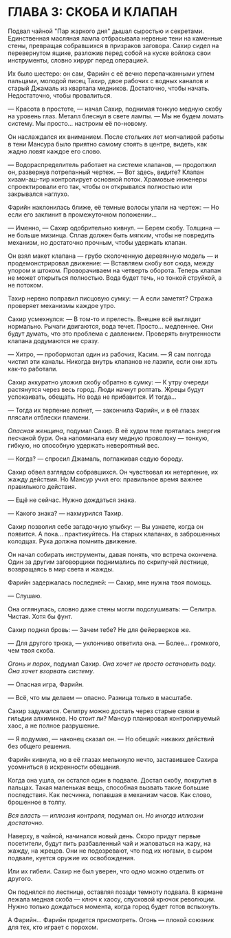 
# ГЛАВА 3: СКОБА И КЛАПАН

Подвал чайной "Пар жаркого дня" дышал сыростью и секретами. Единственная масляная лампа отбрасывала нервные тени на каменные стены, превращая собравшихся в призраков заговора. Сахир сидел на перевернутом ящике, разложив перед собой на куске войлока свои инструменты, словно хирург перед операцией.

Их было шестеро: он сам, Фарийн с её вечно перепачканными углем пальцами, молодой писец Тахир, двое рабочих с водных каналов и старый Джамаль из квартала медников. Достаточно, чтобы начать. Недостаточно, чтобы провалиться.

— Красота в простоте, — начал Сахир, поднимая тонкую медную скобу на уровень глаз. Металл блеснул в свете лампы. — Мы не будем ломать систему. Мы просто... настроим её по-новому.

Он наслаждался их вниманием. После стольких лет молчаливой работы в тени Мансура было приятно самому стоять в центре, видеть, как жадно ловят каждое его слово.

— Водораспределитель работает на системе клапанов, — продолжил он, развернув потрепанный чертеж. — Вот здесь, видите? Клапан хизам-аш-тир контролирует основной поток. Храмовые инженеры спроектировали его так, чтобы он открывался полностью или закрывался наглухо.

Фарийн наклонилась ближе, её темные волосы упали на чертеж: — Но если его заклинит в промежуточном положении...

— Именно, — Сахир одобрительно кивнул. — Берем скобу. Толщина — не больше мизинца. Сплав должен быть мягким, чтобы не повредить механизм, но достаточно прочным, чтобы удержать клапан.

Он взял макет клапана — грубо сколоченную деревянную модель — и продемонстрировал движение: — Вставляем скобу вот сюда, между упором и штоком. Проворачиваем на четверть оборота. Теперь клапан не может открыться полностью. Вода будет течь, но тонкой струйкой, а не потоком.

Тахир нервно поправил писцовую сумку: — А если заметят? Стража проверяет механизмы каждое утро.

Сахир усмехнулся: — В том-то и прелесть. Внешне всё выглядит нормально. Рычаги двигаются, вода течет. Просто... медленнее. Они будут думать, что это проблема с давлением. Проверять внутренности клапана додумаются не сразу.

— Хитро, — пробормотал один из рабочих, Касим. — Я сам полгода чистил эти каналы. Никогда внутрь клапанов не лазили, если они хоть как-то работали.

Сахир аккуратно уложил скобу обратно в сумку: — К утру очереди растянутся через весь город. Люди начнут роптать. Жрецы будут успокаивать, обещать. Но вода не прибавится. И тогда...

— Тогда их терпение лопнет, — закончила Фарийн, и в её глазах плясали отблески пламени.

_Опасная женщина_, подумал Сахир. В её худом теле пряталась энергия песчаной бури. Она напоминала ему медную проволоку — тонкую, гибкую, но способную удержать невероятный вес.

— Когда? — спросил Джамаль, поглаживая седую бороду.

Сахир обвел взглядом собравшихся. Он чувствовал их нетерпение, их жажду действия. Но Мансур учил его: правильное время важнее правильного действия.

— Ещё не сейчас. Нужно дождаться знака.

— Какого знака? — нахмурился Тахир.

Сахир позволил себе загадочную улыбку: — Вы узнаете, когда он появится. А пока... практикуйтесь. На старых клапанах, в заброшенных колодцах. Рука должна помнить движение.

Он начал собирать инструменты, давая понять, что встреча окончена. Один за другим заговорщики поднимались по скрипучей лестнице, возвращаясь в мир света и жажды.

Фарийн задержалась последней: — Сахир, мне нужна твоя помощь.

— Слушаю.

Она оглянулась, словно даже стены могли подслушивать: — Селитра. Чистая. Хотя бы фунт.

Сахир поднял бровь: — Зачем тебе? Не для фейерверков же.

— Для другого трюка, — уклончиво ответила она. — Более... громкого, чем твоя скоба.

_Огонь и порох_, подумал Сахир. _Она хочет не просто остановить воду. Она хочет взорвать систему_.

— Опасная игра, Фарийн.

— Всё, что мы делаем — опасно. Разница только в масштабе.

Сахир задумался. Селитру можно достать через старые связи в гильдии алхимиков. Но стоит ли? Мансур планировал контролируемый хаос, а не полное разрушение.

— Я подумаю, — наконец сказал он. — Но обещай: никаких действий без общего решения.

Фарийн кивнула, но в её глазах мелькнуло нечто, заставившее Сахира усомниться в искренности обещания.

Когда она ушла, он остался один в подвале. Достал скобу, покрутил в пальцах. Такая маленькая вещь, способная вызвать такие большие последствия. Как песчинка, попавшая в механизм часов. Как слово, брошенное в толпу.

_Вся власть — иллюзия контроля_, подумал он. _Но иногда иллюзии достаточно_.

Наверху, в чайной, начинался новый день. Скоро придут первые посетители, будут пить разбавленный чай и жаловаться на жару, на жажду, на жрецов. Они не подозревают, что под их ногами, в сыром подвале, куется оружие их освобождения.

Или их гибели. Сахир не был уверен, что одно можно отделить от другого.

Он поднялся по лестнице, оставляя позади темноту подвала. В кармане лежала медная скоба — ключ к хаосу, спусковой крючок революции. Нужно только дождаться момента, когда город будет готов вспыхнуть.

А Фарийн... Фарийн придется присмотреть. Огонь — плохой союзник для тех, кто играет с порохом.